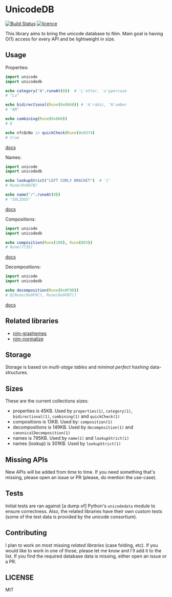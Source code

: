 # UnicodeDB

[![Build Status](https://img.shields.io/travis/nitely/nim-unicodedb.svg?style=flat-square)](https://travis-ci.org/nitely/nim-unicodedb)
[![licence](https://img.shields.io/github/license/nitely/nim-unicodedb.svg?style=flat-square)](https://raw.githubusercontent.com/nitely/nim-unicodedb/master/LICENSE)

This library aims to bring the unicode database to Nim. Main goal is
having O(1) access for every API and be lightweight in size.

## Usage

Properties:
```nim
import unicode
import unicodedb

echo category("A".runeAt(0))  # 'L'etter, 'u'ppercase
# "Lu"

echo bidirectional(Rune(0x0660)) # 'A'rabic, 'N'umber
# "AN"

echo combining(Rune(0x860))
# 0

echo nfcQcNo in quickCheck(Rune(0x0374)
# true
```
[docs](https://nitely.github.io/nim-unicodedb/unicodedb/properties.html)

Names:
```nim
import unicode
import unicodedb

echo lookupStrict("LEFT CURLY BRACKET")  # '{'
# Rune(0x007B)

echo name("/".runeAt(0))
# "SOLIDUS"
```
[docs](https://nitely.github.io/nim-unicodedb/unicodedb/names.html)

Compositions:
```nim
import unicode
import unicodedb

echo composition(Rune(108), Rune(803))
# Rune(7735)
```
[docs](https://nitely.github.io/nim-unicodedb/unicodedb/compositions.html)

Decompositions:
```nim
import unicode
import unicodedb

echo decomposition(Rune(0x0F9D))
# @[Rune(0x0F9C), Rune(0x0FB7)]
```
[docs](https://nitely.github.io/nim-unicodedb/unicodedb/decompositions.html)

## Related libraries

* [nim-graphemes](https://github.com/nitely/nim-graphemes)
* [nim-normalize](https://github.com/nitely/nim-normalize)

## Storage

Storage is based on *multi-stage tables* and
*minimal perfect hashing* data-structures.

## Sizes

These are the current collections sizes:

* properties is 45KB. Used by `properties(1)`, `category(1)`,
  `bidirectional(1)`, `combining(1)` and `quickCheck(1)`
* compositions is 13KB. Used by: `composition(1)`
* decompositions is 149KB. Used by `decomposition(1)`
  and `canonicalDecomposition(1)`
* names is 795KB. Used by `name(1)` and `lookupStrict(1)`
* names (lookup) is 301KB. Used by `lookupStrict(1)`

## Missing APIs

New APIs will be added from time to time. If you need
something that's missing, please open an issue or PR
(please, do mention the use-case).

## Tests

Initial tests are ran against [a dump of] Python's
`unicodedata` module to ensure correctness.
Also, the related libraries have their own custom tests
(some of the test data is provided by the unicode consortium).

## Contributing

I plan to work on most missing *related
libraries* (case folding, etc). If you would
like to work in one of those, please let me
know and I'll add it to the list. If you find
the required database data is missing, either open an
issue or a PR.

## LICENSE

MIT
